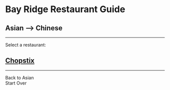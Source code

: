 # Bay Ridge Restaurant Guide
## Asian --> Chinese
---
Select a restaurant:
## [Chopstix](https://www.chopstixofnyc.com/chopstix-bay-ridge)
---
Back to Asian  
Start Over